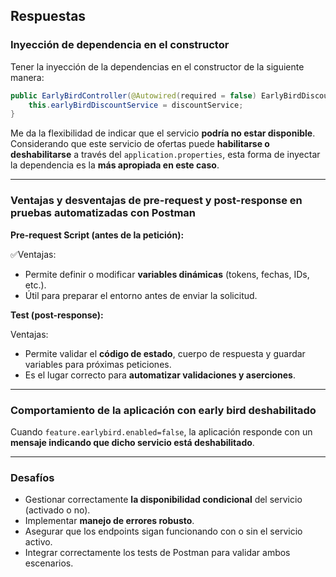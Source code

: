 ##  Respuestas

###  Inyección de dependencia en el constructor

Tener la inyección de la dependencias en el constructor de la siguiente manera:

```java
public EarlyBirdController(@Autowired(required = false) EarlyBirdDiscountService discountService) {
    this.earlyBirdDiscountService = discountService;
}
```

Me da la flexibilidad de indicar que el servicio **podría no estar disponible**.  
Considerando que este servicio de ofertas puede **habilitarse o deshabilitarse** a través del `application.properties`, esta forma de inyectar la dependencia es la **más apropiada en este caso**.

---

###  Ventajas y desventajas de pre-request y post-response en pruebas automatizadas con Postman

**Pre-request Script (antes de la petición):**

✅Ventajas:
- Permite definir o modificar **variables dinámicas** (tokens, fechas, IDs, etc.).
- Útil para preparar el entorno antes de enviar la solicitud.



**Test (post-response):**

 Ventajas:
- Permite validar el **código de estado**, cuerpo de respuesta y guardar variables para próximas peticiones.
- Es el lugar correcto para **automatizar validaciones y aserciones**.

---

###  Comportamiento de la aplicación con early bird deshabilitado

Cuando `feature.earlybird.enabled=false`, la aplicación responde con un **mensaje indicando que dicho servicio está deshabilitado**.

---

###  Desafíos

- Gestionar correctamente **la disponibilidad condicional** del servicio (activado o no).
- Implementar **manejo de errores robusto**.
- Asegurar que los endpoints sigan funcionando con o sin el servicio activo.
- Integrar correctamente los tests de Postman para validar ambos escenarios.
